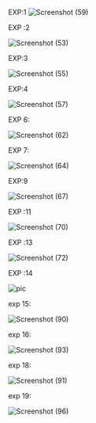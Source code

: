 EXP:1
![Screenshot (59)](https://user-images.githubusercontent.com/112294762/236115436-854f2321-ee65-4189-8fd1-af1d92c3e639.png)

EXP :2

![Screenshot (53)](https://user-images.githubusercontent.com/112294762/236112719-89820ace-767a-49ed-87cf-304eccf58123.png)

EXP:3

![Screenshot (55)](https://user-images.githubusercontent.com/112294762/236113371-9550ab05-2d24-42fb-9dcf-9b453b81c28c.png)

EXP:4

![Screenshot (57)](https://user-images.githubusercontent.com/112294762/236114002-e7a7648a-d581-4816-82e7-8a765fe72578.png)

EXP 6:

![Screenshot (62)](https://user-images.githubusercontent.com/112294762/236124451-bc7b3939-7d95-481c-8834-243abd3c1bf0.png)

EXP 7:

![Screenshot (64)](https://user-images.githubusercontent.com/112294762/236126546-36326b2f-28d2-4633-a479-6f5f56633d8c.png)

EXP:9

![Screenshot (67)](https://user-images.githubusercontent.com/112294762/236415782-229b3550-e619-463b-9b1c-bc453324fee8.png)

EXP :11

![Screenshot (70)](https://user-images.githubusercontent.com/112294762/236417015-684db198-b717-4f73-893b-d1eec744676c.png)

EXP  :13

![Screenshot (72)](https://user-images.githubusercontent.com/112294762/236614315-734a8838-e3a0-4c67-8996-753eea0ae961.png)

EXP :14

![pic](https://user-images.githubusercontent.com/112294762/236614805-d989cec7-917e-4a17-b548-5e7b04eab8c0.jpeg)

exp 15:

![Screenshot (90)](https://user-images.githubusercontent.com/112294762/237052654-0c627cfc-d7f1-4d37-817f-519475c19964.png)

exp 16:

![Screenshot (93)](https://github.com/janumavilla/CSA14COMPILER-DESIGN/assets/112294762/49d3616a-add2-421c-980a-8c0efddaeed6)


exp 18:

![Screenshot (91)](https://user-images.githubusercontent.com/112294762/237053418-1301020c-0485-4e2c-9499-688fe12a96f1.png)

exp 19:

![Screenshot (96)](https://github.com/janumavilla/CSA14COMPILER-DESIGN/assets/112294762/b75fa8f5-1baf-4655-acf9-ab2fb0c89a21)










